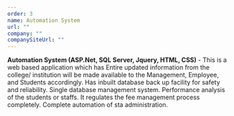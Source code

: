 ```yaml
---
order: 3
name: Automation System
url: ""
company: ""
companySiteUrl: ""
---
```


**Automation System (ASP.Net, SQL Server, Jquery, HTML, CSS)** - This is a web based application which has Entire updated information from the college/ institution will be made available to the Management, Employee, and Students accordingly. Has inbuilt database back up facility for safety and reliability. Single database management system. Performance analysis of the students or staffs. It regulates the fee management process completely. Complete automation of sta  administration.